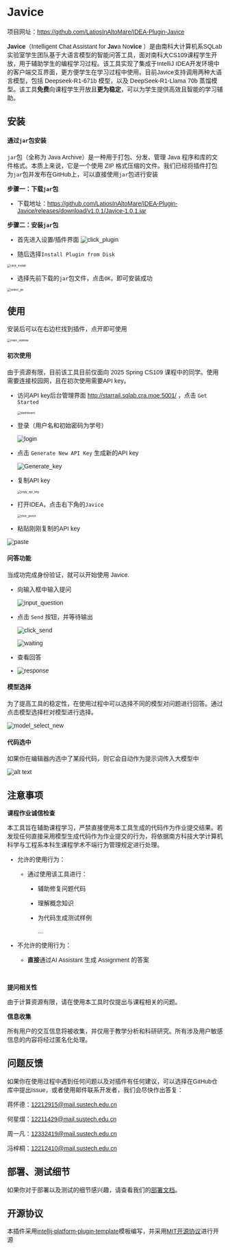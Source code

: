 <span style="font-family: 微软雅黑, sans-serif;">

# Javice

项目网址：https://github.com/LatiosInAltoMare/IDEA-Plugin-Javice

<!-- Plugin description -->
**Javice**（Intelligent Chat Assistant for **Jav**a No**vice** ）是由南科大计算机系SQLab实验室学生团队基于大语言模型的智能问答工具，面对南科大CS109课程学生开放，用于辅助学生的编程学习过程。该工具实现了集成于IntelliJ IDEA开发环境中的客户端交互界面，更方便学生在学习过程中使用。目前Javice支持调用两种大语言模型，包括 Deepseek-R1-671b 模型，以及 DeepSeek-R1-Llama 70b 蒸馏模型。该工具**免费**向课程学生开放且**更为稳定**，可以为学生提供高效且智能的学习辅助。
<!-- Plugin description end -->


## 安装

####  通过`jar`包安装

`jar`包（全称为 Java Archive）是一种用于打包、分发、管理 Java 程序和库的文件格式。本质上来说，它是一个使用 ZIP 格式压缩的文件。我们已经将插件打包为`jar`包并发布在GitHub上，可以直接使用`jar`包进行安装

**步骤一：下载`jar`包**

- 下载地址：https://github.com/LatiosInAltoMare/IDEA-Plugin-Javice/releases/download/v1.0.1/Javice-1.0.1.jar

**步骤二：安装`jar`包**

- 首先进入设置/插件界面
![click_plugin](./pictures/click_plugin.png)



- 随后选择`Install Plugin from Disk`

<img src="./pictures/click_install.png" alt="click_install" style="zoom:50%;" />

- 选择先前下载的`jar`包文件，点击`OK`，即可安装成功



<img src="./pictures/select_jar.png" alt="select_jar" style="zoom:50%;" />

## 使用

安装后可以在右边栏找到插件，点开即可使用

<img src="./pictures/main_sidebar.png" alt="main_sidebar" style="zoom:50%;" />

#### 初次使用
由于资源有限，目前该工具目前仅面向 2025 Spring CS109 课程中的同学。使用需要连接校园网，且在初次使用需要API key。

- 访问API key后台管理界面  http://starrail.sqlab.cra.moe:5001/ ，点击 `Get Started`

  <img src="./pictures/dashboard.png" alt="dashboard" style="zoom:50%;" />

- 登录（用户名和初始密码为学号）

  ![login](./pictures/login.png)

- 点击 `Generate New API Key` 生成新的API key

  ![Generate_key](./pictures/Generate_key.png)

- 复制API key

  <img src="./pictures/copy_api_key.png" alt="copy_api_key" style="zoom:50%;" />

- 打开IDEA，点击右下角的`Javice`

  <img src="./pictures/click_javice.png" alt="click_javice" style="zoom:50%;" />

- 粘贴刚刚复制的API key

![paste](./pictures/paste.png)

#### 问答功能

当成功完成身份验证，就可以开始使用 Javice. 

- 向输入框中输入提问

  ![input_question](./pictures/input_question.png)

- 点击 `Send` 按钮，并等待输出

  ![click_send](./pictures/click_send.png)

  ![waiting](./pictures/waiting.png)

- 查看回答

- ![response](./pictures/response.png)

#### 模型选择

为了提高工具的稳定性，在使用过程中可以选择不同的模型对问题进行回答。通过点击模型选择栏对模型进行选择。

![model_select_new](./pictures/model_select_new.png)



#### 代码选中

如果你在编辑器内选中了某段代码，则它会自动作为提示词传入大模型中

![alt text](./pictures/image-4.png)

## 注意事项
**课程作业诚信检查**

本工具旨在辅助课程学习，严禁直接使用本工具生成的代码作为作业提交结果。若发现任何直接采用模型生成代码作为作业提交的行为，将依据南方科技大学计算机科学与工程系本科生课程学术不端行为管理规定进行处理。

- 允许的使用行为：

  - 通过使用该工具进行：

    - 辅助修复问题代码

    - 理解概念知识

    - 为代码生成测试样例

      ...

- 不允许的使用行为：

  - **直接**通过AI Assistant 生成 Assignment 的答案

​	

**提问相关性**

由于计算资源有限，请在使用本工具时仅提出与课程相关的问题。

**信息收集**

所有用户的交互信息将被收集，并仅用于教学分析和科研研究。所有涉及用户敏感信息的内容将经过匿名化处理。


## 问题反馈

如果你在使用过程中遇到任何问题以及对插件有任何建议，可以选择在GitHub仓库中提出Issue，或者使用邮件联系开发者，我们会尽快作出答复：

蒋怀德：12212915@mail.sustech.edu.cn

何星熠：12211429@mail.sustech.edu.cn

周一凡：12332419@mail.sustech.edu.cn

冯梓桐：12212410@mail.sustech.edu.cn

## 部署、测试细节

如果你对于部署以及测试的细节感兴趣，请查看我们的[部署文档](https://github.com/LatiosInAltoMare/IDEA-Plugin-Javice/blob/master/deploy_scheme.md)。

## 开源协议

本插件采用[intellij-platform-plugin-template](https://github.com/JetBrains/intellij-platform-plugin-template)模板编写，并采用[MIT开源协议](https://github.com/LatiosInAltoMare/Javice/blob/main/LICENSE)进行开源

</span>
